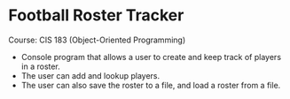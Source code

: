 # Football Roster Tracker
Course: CIS 183 (Object-Oriented Programming)

- Console program that allows a user to create and keep track of players in a roster.
- The user can add and lookup players.
- The user can also save the roster to a file, and load a roster from a file.
